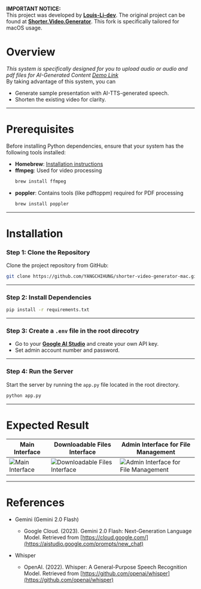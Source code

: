 **IMPORTANT NOTICE:**  
This project was developed by [**Louis-Li-dev**](https://github.com/Louis-Li-dev). The original project can be found at [**Shorter.Video.Generator**](https://github.com/Louis-Li-dev/Shorter.Video.Generator). This fork is specifically tailored for macOS usage.

# Overview
*This system is specifically designed for you to upload audio or audio and pdf files for AI-Generated Content*
[*Demo Link*](https://www.youtube.com/watch?v=Kei59Z9Ze_8)    
By taking advantage of this system, you can
- Generate sample presentation with AI-TTS-generated speech.
- Shorten the existing video for clarity.

---

# Prerequisites

Before installing Python dependencies, ensure that your system has the following tools installed:

- **Homebrew**: [Installation instructions](https://brew.sh/)
- **ffmpeg**: Used for video processing  
  ```bash
  brew install ffmpeg
  ```
- **poppler**: Contains tools (like pdftoppm) required for PDF processing  
  ```bash
  brew install poppler
  ```

---
# Installation

### Step 1: Clone the Repository

Clone the project repository from GitHub:

```bash
git clone https://github.com/YANGCHIHUNG/shorter-video-generator-mac.git
```

---
### Step 2: Install Dependencies

  ```bash
  pip install -r requirements.txt
  ```
---

### Step 3: Create a `.env` file in the root direcotry

- Go to your [**Google AI Studio**](https://aistudio.google.com/) and create your own API key.
- Set admin account number and password.
---
### Step 4: Run the Server

Start the server by running the `app.py` file located in the root directory.

```bash
python app.py
```

---

# Expected Result

| Main Interface | Downloadable Files Interface | Admin Interface for File Management |
| -------------- | ---------------------------- | ----------------------------------- |
| <img src="https://github.com/user-attachments/assets/f943eb89-2485-473b-b4c0-6d6c09755035" alt="Main Interface" /> | <img src="https://github.com/user-attachments/assets/a2038638-d579-4907-bb4a-1f4c36e1cdac" alt="Downloadable Files Interface" /> | <img src="https://github.com/user-attachments/assets/f6fd6f50-768c-4735-8e39-9e0528fc6445" alt="Admin Interface for File Management"/> |

---

# References
- Gemini (Gemini 2.0 Flash)

  - Google Cloud. (2023). Gemini 2.0 Flash: Next-Generation Language Model. Retrieved from [https://cloud.google.com/](https://aistudio.google.com/prompts/new_chat)

- Whisper
  - OpenAI. (2022). Whisper: A General-Purpose Speech Recognition Model. Retrieved from [https://github.com/openai/whisper](https://github.com/openai/whisper)